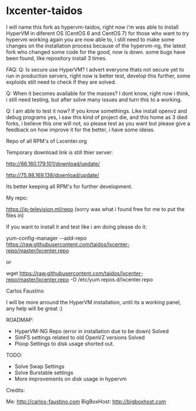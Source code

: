 # lxcenter-taidos
I will name this fork as hypervm-taidos, right now i'm was able to install HyperVM in diferent OS (CentOS 6 and CentOS 7) for those who want to try hypervm working again you are now able to, i still need to make some changes on the installation process because of the hypervm-ng, the latest fork who changed some code for the good, now is down. some bugs have been found, like repository install 3 times. 

FAQ:
Q: Is secure use HyperVM? I advert everyone thats not secure yet to run in production servers, right now is better test, develop this further, some exploids still need to check if they are solved.

Q: When it becomes available for the masses? I dont know, right now i think, i still need testing, but after solve many issues and turn this to a working.

Q: I am able to test it now? If you know somethings. Like install openvz and debug programs yes, i saw this kind of project die, and this home as 3 died forks, i believe this one will not, so please test as you want but please give a feedback on how improve it for the better, i have some ideias.

Repo of all RPM's of Lxcenter.org

Temporary download link is still thier server:

http://66.160.179.101/download/update/

http://75.98.169.138/download/update/


Its better keeping all RPM's for further development.

My repo:

https://ip-television.ml/repo (sorry was what i found free for me to put the files in)

If you want to install it and test like i am doing please do it:

yum-config-manager --add-repo https://raw.githubusercontent.com/taidos/lxcenter-repo/master/lxcenter.repo

or

wget https://raw.githubusercontent.com/taidos/lxcenter-repo/master/lxcenter.repo -O /etc/yum.repos.d/lxcenter.repo

Carlos Faustino

I will be more arround the HyperVM installation, until its a working panel, any help will be great :)

ROADMAP:
- HyperVM-NG Repo (error in installation due to be down) Solved
- SimFS settings related to old OpenVZ versions Solved
- Ploop Settings to disk usage shorted out.

TODO:
- Solve Swap Settings
- Solve Burstable settings
- More improvements on disk usage in hypervm

Credits:

Me: http://carlos-faustino.com
BigBoxHost: http://bigboxhost.com
